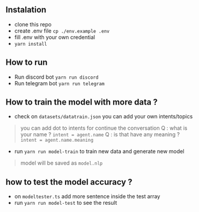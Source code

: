 ## Instalation
- clone this repo
- create .env file `cp ./env.example .env`
- fill .env with your own credential
- `yarn install`

## How to run
- Run discord bot `yarn run discord`
- Run telegram bot `yarn run telegram`

## How to train the model with more data ?
- check on `datasets/datatrain.json` you can add your own intents/topics
> you can add dot to intents for continue the conversation
> Q : what is your name ? `intent = agent.name`
> Q : is that have any meaning ? `intent = agent.name.meaning`
- run `yarn run model-train` to train new data and generate new model
> model will be saved as `model.nlp`

## how to test the model accuracy ?
- on `modeltester.ts` add more sentence inside the test array
- run `yarn run model-test` to see the result